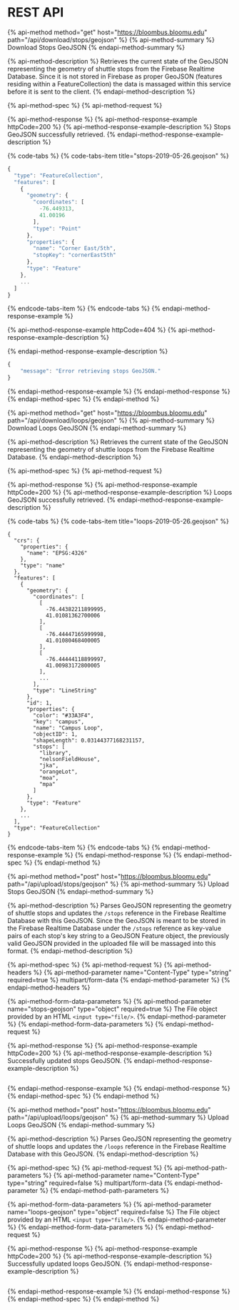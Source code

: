 # REST API

{% api-method method="get" host="https://bloombus.bloomu.edu" path="/api/download/stops/geojson" %}
{% api-method-summary %}
Download Stops GeoJSON
{% endapi-method-summary %}

{% api-method-description %}
Retrieves the current state of the GeoJSON representing the geometry of shuttle stops from the Firebase Realtime Database. Since it is not stored in Firebase as proper GeoJSON \(features residing within a FeatureCollection\) the data is massaged within this service before it is sent to the client.
{% endapi-method-description %}

{% api-method-spec %}
{% api-method-request %}

{% api-method-response %}
{% api-method-response-example httpCode=200 %}
{% api-method-response-example-description %}
Stops GeoJSON successfully retrieved.
{% endapi-method-response-example-description %}

{% code-tabs %}
{% code-tabs-item title="stops-2019-05-26.geojson" %}
```javascript
{
  "type": "FeatureCollection",
  "features": [
    {
      "geometry": {
        "coordinates": [
          -76.449313,
          41.00196
        ],
        "type": "Point"
      },
      "properties": {
        "name": "Corner East/5th",
        "stopKey": "cornerEast5th"
      },
      "type": "Feature"
    },
    ...
  ]
}
```
{% endcode-tabs-item %}
{% endcode-tabs %}
{% endapi-method-response-example %}

{% api-method-response-example httpCode=404 %}
{% api-method-response-example-description %}

{% endapi-method-response-example-description %}

```javascript
{
    "message": "Error retrieving stops GeoJSON."
}
```
{% endapi-method-response-example %}
{% endapi-method-response %}
{% endapi-method-spec %}
{% endapi-method %}

{% api-method method="get" host="https://bloombus.bloomu.edu" path="/api/download/loops/geojson" %}
{% api-method-summary %}
Download Loops GeoJSON
{% endapi-method-summary %}

{% api-method-description %}
Retrieves the current state of the GeoJSON representing the geometry of shuttle loops from the Firebase Realtime Database.
{% endapi-method-description %}

{% api-method-spec %}
{% api-method-request %}

{% api-method-response %}
{% api-method-response-example httpCode=200 %}
{% api-method-response-example-description %}
Loops GeoJSON successfully retrieved.
{% endapi-method-response-example-description %}

{% code-tabs %}
{% code-tabs-item title="loops-2019-05-26.geojson" %}
```
{
  "crs": {
    "properties": {
      "name": "EPSG:4326"
    },
    "type": "name"
  },
  "features": [
    {
      "geometry": {
        "coordinates": [
          [
            -76.44382211899995,
            41.01081362700006
          ],
          [
            -76.44447165999998,
            41.01080468400005
          ],
          [
            -76.44444118899997,
            41.00983172800005
          ],
          ...
        ],
        "type": "LineString"
      },
      "id": 1,
      "properties": {
        "color": "#33A3F4",
        "key": "campus",
        "name": "Campus Loop",
        "objectID": 1,
        "shapeLength": 0.03144377168231157,
        "stops": [
          "library",
          "nelsonFieldHouse",
          "jka",
          "orangeLot",
          "moa",
          "mpa"
        ]
      },
      "type": "Feature"
    },
    ...
  ],
  "type": "FeatureCollection"
}

```
{% endcode-tabs-item %}
{% endcode-tabs %}
{% endapi-method-response-example %}
{% endapi-method-response %}
{% endapi-method-spec %}
{% endapi-method %}

{% api-method method="post" host="https://bloombus.bloomu.edu" path="/api/upload/stops/geojson" %}
{% api-method-summary %}
Upload Stops GeoJSON
{% endapi-method-summary %}

{% api-method-description %}
Parses GeoJSON representing the geometry of shuttle stops and updates the `/stops` reference in the Firebase Realtime Database with this GeoJSON. Since the GeoJSON is meant to be stored in the Firebase Realtime Database under the `/stops` reference as key-value pairs of each stop's key string to a GeoJSON Feature object, the previously valid GeoJSON provided in the uploaded file will be massaged into this format.
{% endapi-method-description %}

{% api-method-spec %}
{% api-method-request %}
{% api-method-headers %}
{% api-method-parameter name="Content-Type" type="string" required=true %}
multipart/form-data
{% endapi-method-parameter %}
{% endapi-method-headers %}

{% api-method-form-data-parameters %}
{% api-method-parameter name="stops-geojson" type="object" required=true %}
The File object provided by an HTML `<input type="file/>`.
{% endapi-method-parameter %}
{% endapi-method-form-data-parameters %}
{% endapi-method-request %}

{% api-method-response %}
{% api-method-response-example httpCode=200 %}
{% api-method-response-example-description %}
Successfully updated stops GeoJSON.
{% endapi-method-response-example-description %}

```

```
{% endapi-method-response-example %}
{% endapi-method-response %}
{% endapi-method-spec %}
{% endapi-method %}

{% api-method method="post" host="https://bloombus.bloomu.edu" path="/api/upload/loops/geojson" %}
{% api-method-summary %}
Upload Loops GeoJSON
{% endapi-method-summary %}

{% api-method-description %}
Parses GeoJSON representing the geometry of shuttle loops and updates the `/loops` reference in the Firebase Realtime Database with this GeoJSON.
{% endapi-method-description %}

{% api-method-spec %}
{% api-method-request %}
{% api-method-path-parameters %}
{% api-method-parameter name="Content-Type" type="string" required=false %}
multipart/form-data
{% endapi-method-parameter %}
{% endapi-method-path-parameters %}

{% api-method-form-data-parameters %}
{% api-method-parameter name="loops-geojson" type="object" required=false %}
The File object provided by an HTML `<input type="file/>`.
{% endapi-method-parameter %}
{% endapi-method-form-data-parameters %}
{% endapi-method-request %}

{% api-method-response %}
{% api-method-response-example httpCode=200 %}
{% api-method-response-example-description %}
Successfully updated loops GeoJSON.
{% endapi-method-response-example-description %}

```

```
{% endapi-method-response-example %}
{% endapi-method-response %}
{% endapi-method-spec %}
{% endapi-method %}

